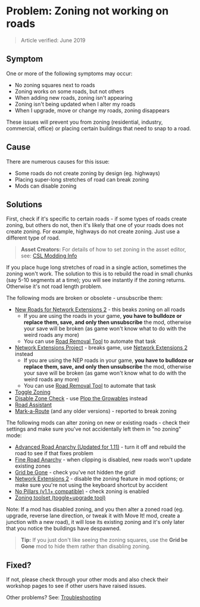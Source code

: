 # Problem: Zoning not working on roads  
> Article verified: June 2019

## Symptom

One or more of the following symptoms may occur:

* No zoning squares next to roads
* Zoning works on some roads, but not others
* When adding new roads, zoning isn't appearing
* Zoning isn't being updated when I alter my roads
* When I upgrade, move or change my roads, zoning disappears

These issues will prevent you from zoning (residential, industry, commercial, office) or placing certain buildings that need to snap to a road.

## Cause

There are numerous causes for this issue:

* Some roads do not create zoning by design (eg. highways)
* Placing super-long stretches of road can break zoning
* Mods can disable zoning

## Solutions

First, check if it's specific to certain roads - if some types of roads create zoning, but others do not, then it's likely that one of your roads does not create zoning. For example, highways do not create zoning. Just use a different type of road.

> **Asset Creators:** For details of how to set zoning in the asset editor, see: [CSL Modding Info](https://cslmodding.info/asset/network/)

If you place huge long stretches of road in a single action, sometimes the zoning won't work. The solution to this is to rebuild the road in small chunks (say 5-10 segments at a time); you will see instantly if the zoning returns. Otherwise it's not road length problem.

The following mods are broken or obsolete - unsubscribe them:

* [New Roads for Network Extensions 2](https://steamcommunity.com/sharedfiles/filedetails/?id=929114228) - this beaks zoning on all roads
    * If you are using the roads in your game, **you have to bulldoze or replace them, save, and only then unsubscribe** the mod, otherwise your save will be broken (as game won't know what to do with the weird roads any more)
    * You can use [Road Removal Tool](https://steamcommunity.com/sharedfiles/filedetails/?id=1243740191) to automate that task
* [Network Extensions Project](https://steamcommunity.com/sharedfiles/filedetails/?id=478820060) - breaks game, use [Network Extensions 2](https://steamcommunity.com/sharedfiles/filedetails/?id=812125426) instead
    * If you are using the NEP roads in your game, **you have to bulldoze or replace them, save, and only then unsubscribe** the mod, otherwise your save will be broken (as game won't know what to do with the weird roads any more)
    * You can use [Road Removal Tool](https://steamcommunity.com/sharedfiles/filedetails/?id=1243740191) to automate that task
* [Toggle Zoning](https://steamcommunity.com/sharedfiles/filedetails/?id=415782697)
* [Disable Zone Check](https://steamcommunity.com/sharedfiles/filedetails/?id=821539759) - use [Plop the Growables](https://steamcommunity.com/sharedfiles/filedetails/?id=924884948) instead
* [Road Assistant](https://steamcommunity.com/sharedfiles/filedetails/?id=417926819)
* [Mark-a-Route](https://steamcommunity.com/sharedfiles/filedetails/?id=1548749050) (and any older versions) - reported to break zoning

The following mods can alter zoning on new or existing roads - check their settings and make sure you've not accidentally left them in "no zoning" mode:

* [Advanced Road Anarchy (Updated for 1.11)](https://steamcommunity.com/sharedfiles/filedetails/?id=433567230) - turn it off and rebuild the road to see if that fixes problem
* [Fine Road Anarchy](https://steamcommunity.com/sharedfiles/filedetails/?id=802066100) - when clipping is disabled, new roads won't update existing zones
* [Grid be Gone](https://steamcommunity.com/sharedfiles/filedetails/?id=1540147921) - check you've not hidden the grid!
* [Network Extensions 2](https://steamcommunity.com/sharedfiles/filedetails/?id=812125426) - disable the zoning feature in mod options; or make sure you're not using the keyboard shortcut by accident
* [No Pillars (v1.1+ compatible)](https://steamcommunity.com/sharedfiles/filedetails/?id=463845891) - check zoning is enabled
* [Zoning toolset (toggle+upgrade tool)](https://steamcommunity.com/sharedfiles/filedetails/?id=592076973)

Note: If a mod has disabled zoning, and you then alter a zoned road (eg. upgrade, reverse lane direction, or tweak it with Move It! mod, create a junction with a new road), it will lose its existing zoning and it's only later that you notice the buildings have despawned.

> **Tip:** If you just don't like seeing the zoning squares, use the **Grid be Gone** mod to hide them rather than disabling zoning.

## Fixed?

If not, please check through your other mods and also check their workshop pages to see if other users have raised issues.

Other problems? See: [Troubleshooting](Troubleshooting)